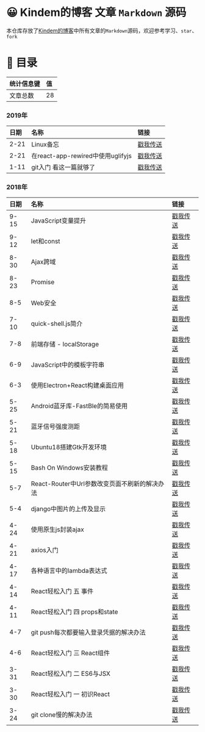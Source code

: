 # 😀 Kindem的博客 文章 `Markdown` 源码
本仓库存放了[Kindem的博客](http://www.kindemh.cn/)中所有文章的`Markdown`源码，欢迎参考学习、`star`、`fork`

# 📇 目录
| 统计信息键 | 值 |
| :- | :- |
| 文章总数 | 28 |

### 2019年
| 日期 | 名称 | 链接 |
| :- | :- | :- |
| 2-21 | Linux备忘  | [戳我传送](./2019/2/2-21%20Linux备忘.md) |
| 2-21 | 在react-app-rewired中使用uglifyjs  | [戳我传送](./2019/2/2-21%20在react-app-rewired中使用uglifyjs.md) |
| 1-11 | git入门 看这一篇就够了  | [戳我传送](./2019/1/1-11%20git入门%20看这一篇就够了.md) |

### 2018年
| 日期 | 名称 | 链接 |
| :- | :- | :- |
| 9-15 | JavaScript变量提升  | [戳我传送](./2018/9/9-15%20JavaScript变量提升.md) |
| 9-12 | let和const  | [戳我传送](./2018/9/9-12%20let和const.md) |
| 8-30 | Ajax跨域  | [戳我传送](./2018/8/8-30%20Ajax跨域.md) |
| 8-23 | Promise  | [戳我传送](./2018/8/8-23%20Promise.md) |
| 8-5 | Web安全  | [戳我传送](./2018/8/8-5%20Web安全.md) |
| 7-10 | quick-shell.js简介  | [戳我传送](./2018/7/7-10%20quick-shell.js简介.md) |
| 7-8 | 前端存储 - localStorage  | [戳我传送](./2018/7/7-8%20前端存储%20-%20localStorage.md) |
| 6-9 | JavaScript中的模板字符串  | [戳我传送](./2018/6/6-9%20JavaScript中的模板字符串.md) |
| 6-3 | 使用Electron+React构建桌面应用  | [戳我传送](./2018/6/6-3%20使用Electron+React构建桌面应用.md) |
| 5-25 | Android蓝牙库-FastBle的简易使用  | [戳我传送](./2018/5/5-25%20Android蓝牙库-FastBle的简易使用.md) |
| 5-21 | 蓝牙信号强度测距  | [戳我传送](./2018/5/5-21%20蓝牙信号强度测距.md) |
| 5-18 | Ubuntu18搭建Gtk开发环境  | [戳我传送](./2018/5/5-18%20Ubuntu18搭建Gtk开发环境.md) |
| 5-15 | Bash On Windows安装教程  | [戳我传送](./2018/5/5-15%20Bash%20On%20Windows安装教程.md) |
| 5-7 | React-Router中Url参数改变页面不刷新的解决办法  | [戳我传送](./2018/5/5-7%20React-Router中Url参数改变页面不刷新的解决办法.md) |
| 5-4 | django中图片的上传及显示  | [戳我传送](./2018/5/5-4%20django中图片的上传及显示.md) |
| 4-24 | 使用原生js封装ajax  | [戳我传送](./2018/4/4-24%20使用原生js封装ajax.md) |
| 4-21 | axios入门  | [戳我传送](./2018/4/4-21%20axios入门.md) |
| 4-17 | 各种语言中的lambda表达式  | [戳我传送](./2018/4/4-17%20各种语言中的lambda表达式.md) |
| 4-14 | React轻松入门 五 事件  | [戳我传送](./2018/4/4-14%20React轻松入门%20五%20事件.md) |
| 4-11 | React轻松入门 四 props和state  | [戳我传送](./2018/4/4-11%20React轻松入门%20四%20props和state.md) |
| 4-7 | git push每次都要输入登录凭据的解决办法  | [戳我传送](./2018/4/4-7%20git%20push每次都要输入登录凭据的解决办法.md) |
| 4-6 | React轻松入门 三 React组件  | [戳我传送](./2018/4/4-6%20React轻松入门%20三%20React组件.md) |
| 3-31 | React轻松入门 二 ES6与JSX  | [戳我传送](./2018/3/3-31%20React轻松入门%20二%20ES6与JSX.md) |
| 3-30 | React轻松入门 一 初识React  | [戳我传送](./2018/3/3-30%20React轻松入门%20一%20初识React.md) |
| 3-24 | git clone慢的解决办法  | [戳我传送](./2018/3/3-24%20git%20clone慢的解决办法.md) |



